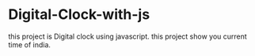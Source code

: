 # Digital-Clock-with-js
this project is Digital clock using javascript. this project show you current time of india.
